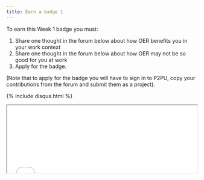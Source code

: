 ```yaml
---
title: Earn a badge 1
---
```



To earn this Week 1 badge you must:

 1. Share one thought in the forum below about how OER benefits you in your work context
 2. Share one thought in the forum below about how OER may not be so good for you at work 
 3. Apply for the badge. 
 
(Note that to apply for the badge you will have to sign in to P2PU, copy your contributions from the forum and submit them as a project).

{% include disqus.html %}

<iframe height="180" src="//badges.p2pu.org/en/badge/view/785/embedded/" width="100%"></iframe>

